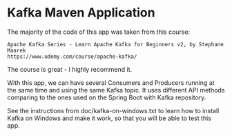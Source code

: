 # Kafka Maven Application

The majority of the code of this app was taken from this course:
                                                    
    Apache Kafka Series - Learn Apache Kafka for Beginners v2, by Stephane Maarek
    https://www.udemy.com/course/apache-kafka/

The course is great - I highly recommend it.

With this app, we can have several Consumers and Producers running at the same time
and using the same Kafka topic. It uses different API methods comparing to the ones
used on the Spring Boot with Kafka repository.

See the instructions from doc/kafka-on-windows.txt to learn 
how to install Kafka on Windows and make it work, so that you
will be able to test this app.
